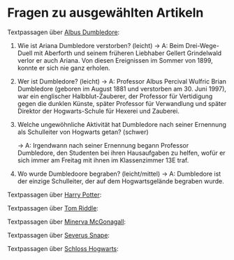 # Fragen zu ausgewählten Artikeln

Textpassagen über [Albus Dumbledore](https://harrypotter.fandom.com/de/wiki/Albus_Dumbledore):

1. Wie ist Ariana Dumbledore verstorben? (leicht)
   $\rightarrow$ A: Beim Drei-Wege-Duell mit Aberforth und seinem früheren Liebhaber Gellert Grindelwald verlor er auch Ariana. Von diesen Ereignissen im Sommer von 1899, konnte er sich nie ganz erholen.

2. Wer ist Dumbledore? (leicht)
   $\rightarrow$ A: Professor Albus Percival Wulfric Brian Dumbledore (geboren im August 1881 und verstorben am 30. Juni 1997), war ein englischer Halbblut-Zauberer, der Professor für Vertidigung gegen die dunklen Künste, später Professor für Verwandlung und später Direktor der Hogwarts-Schule für Hexerei und Zauberei.

3. Welche ungewöhnliche Aktivität hat Dumbledore nach seiner Ernennung als Schulleiter von Hogwarts getan? (schwer)

   $\rightarrow$ A: Irgendwann nach seiner Ernennung begann Professor Dumbledore, den Studenten bei ihren Hausaufgaben zu helfen, wofür er sich immer am Freitag mit ihnen im Klassenzimmer 13E traf.

4. Wo wurde Dumbledoore begraben? (leicht/mittel)
   $\rightarrow$ A: Dumbledore ist der einzige Schulleiter, der auf dem Hogwartsgelände begraben wurde.

Textpassagen über [Harry Potter](https://harrypotter.fandom.com/de/wiki/Harry_Potter):

Textpassagen über [Tom Riddle](https://harrypotter.fandom.com/de/wiki/Tom_Riddle):

Textpassagen über [Minerva McGonagall](https://harrypotter.fandom.com/de/wiki/Minerva_McGonagall):

Textpassagen über [Severus Snape](https://harrypotter.fandom.com/de/wiki/Severus_Snape):

Textpassagen über [Schloss Hogwarts](https://harrypotter.fandom.com/de/wiki/Schloss_Hogwarts):
